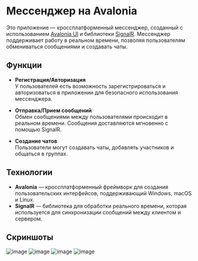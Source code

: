# Мессенджер на Avalonia

Это приложение — кроссплатформенный мессенджер, созданный с использованием [Avalonia UI](https://avaloniaui.net/) и библиотеки [SignalR](https://dotnet.microsoft.com/apps/aspnet/signalr). Мессенджер поддерживает работу в реальном времени, позволяя пользователям обмениваться сообщениями и создавать чаты.

## Функции

- **Регистрация/Авторизация**  
  У пользователей есть возможность зарегистрироваться и авторизоваться в приложении для безопасного использования мессенджера.
  
- **Отправка/Прием сообщений**  
  Обмен сообщениями между пользователями происходит в реальном времени. Сообщения доставляются мгновенно с помощью SignalR.
  
- **Создание чатов**  
  Пользователи могут создавать чаты, добавлять участников и общаться в группах.

## Технологии

- **Avalonia** — кроссплатформенный фреймворк для создания пользовательских интерфейсов, поддерживающий Windows, macOS и Linux.
- **SignalR** — библиотека для обработки реального времени, которая используется для синхронизации сообщений между клиентом и сервером.

## Скриншоты

![image](https://github.com/user-attachments/assets/55b7c105-30ca-4803-ba50-76866e7348b8)
![image](https://github.com/user-attachments/assets/2211191b-61d9-4d3f-8679-a19e426e7b8c)
![image](https://github.com/user-attachments/assets/559e3dc9-e5ab-4b7c-987c-9241c8354632)
![image](https://github.com/user-attachments/assets/46830847-2067-46a7-9614-2cf19a89539b)


